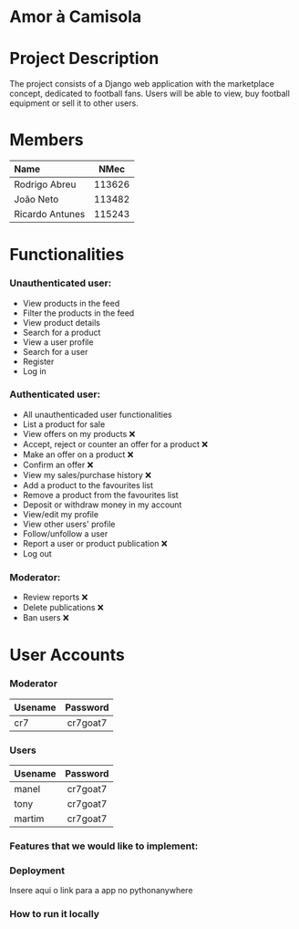 # Amor à Camisola

# Project Description
The project consists of a Django web application with the marketplace concept, dedicated to football fans. Users will be able to view, buy football equipment or sell it to other users. 

# Members

| Name | NMec |
|:---|:---:|
| Rodrigo Abreu | 113626 |
| João Neto | 113482 |
| Ricardo Antunes | 115243 |


# Functionalities

### Unauthenticated user:
- View products in the feed
- Filter the products in the feed
- View product details
- Search for a product
- View a user profile
- Search for a user
- Register
- Log in


### Authenticated user:
- All unauthenticaded user functionalities
- List a product for sale
- View offers on my products ❌
- Accept, reject or counter an offer for a product ❌
- Make an offer on a product ❌
- Confirm an offer ❌
- View my sales/purchase history ❌
- Add a product to the favourites list
- Remove a product from the favourites list
- Deposit or withdraw money in my account
- View/edit my profile
- View other users' profile
- Follow/unfollow a user
- Report a user or product publication ❌
- Log out


### Moderator:
- Review reports ❌
- Delete publications ❌
- Ban users ❌


# User Accounts

### Moderator
| Usename | Password |
|:---|:---:|
| cr7 | cr7goat7 |

### Users 
| Usename | Password |
|:---|:---:|
| manel  | cr7goat7 |
| tony   | cr7goat7 |
| martim | cr7goat7 |

### Features that we would like to implement:

### Deployment
Insere aqui o link para a app no pythonanywhere

### How to run it locally
